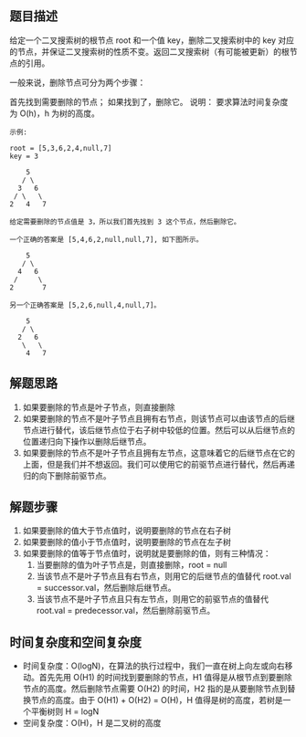 ## 题目描述

给定一个二叉搜索树的根节点 root 和一个值 key，删除二叉搜索树中的 key 对应的节点，并保证二叉搜索树的性质不变。返回二叉搜索树（有可能被更新）的根节点的引用。

一般来说，删除节点可分为两个步骤：

首先找到需要删除的节点；
如果找到了，删除它。
说明： 要求算法时间复杂度为 O(h)，h 为树的高度。
```
示例:

root = [5,3,6,2,4,null,7]
key = 3

    5
   / \
  3   6
 / \   \
2   4   7

给定需要删除的节点值是 3，所以我们首先找到 3 这个节点，然后删除它。

一个正确的答案是 [5,4,6,2,null,null,7], 如下图所示。

    5
   / \
  4   6
 /     \
2       7

另一个正确答案是 [5,2,6,null,4,null,7]。

    5
   / \
  2   6
   \   \
    4   7
```

## 解题思路

1. 如果要删除的节点是叶子节点，则直接删除
2. 如果要删除的节点不是叶子节点且拥有右节点，则该节点可以由该节点的后继节点进行替代，该后继节点位于右子树中较低的位置。然后可以从后继节点的位置递归向下操作以删除后继节点。
3. 如果要删除的节点不是叶子节点且拥有左节点，这意味着它的后继节点在它的上面，但是我们并不想返回。我们可以使用它的前驱节点进行替代，然后再递归的向下删除前驱节点。

## 解题步骤

1. 如果要删除的值大于节点值时，说明要删除的节点在右子树
2. 如果要删除的值小于节点值时，说明要删除的节点在左子树
3. 如果要删除的值等于节点值时，说明就是要删除的值，则有三种情况：
    1. 当要删除的值为叶子节点是，则直接删除，root = null
    2. 当该节点不是叶子节点且有右节点，则用它的后继节点的值替代 root.val = successor.val，然后删除后继节点。
    3. 当该节点不是叶子节点且只有左节点，则用它的前驱节点的值替代 root.val = predecessor.val，然后删除前驱节点。

## 时间复杂度和空间复杂度

+ 时间复杂度：O(logN)，在算法的执行过程中，我们一直在树上向左或向右移动。首先先用 O(H1) 的时间找到要删除的节点，H1 值得是从根节点到要删除节点的高度。然后删除节点需要 O(H2) 的时间，H2 指的是从要删除节点到替换节点的高度。由于 O(H1) + O(H2) = O(H)，H 值得是树的高度，若树是一个平衡树则 H = logN
+ 空间复杂度：O(H)，H 是二叉树的高度
